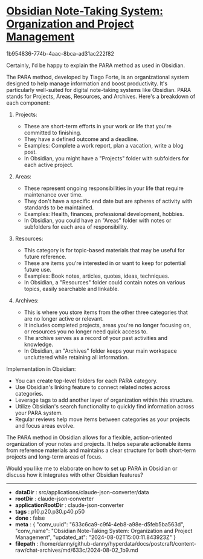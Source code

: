 # [Obsidian Note-Taking System: Organization and Project Management](https://claude.ai/chat/633c6ca9-c9f4-4eb8-a98e-d5feb5ba563d)

1b954836-774b-4aac-8bca-ad31ac222f82

 Certainly, I'd be happy to explain the PARA method as used in Obsidian.

The PARA method, developed by Tiago Forte, is an organizational system designed to help manage information and boost productivity. It's particularly well-suited for digital note-taking systems like Obsidian. PARA stands for Projects, Areas, Resources, and Archives. Here's a breakdown of each component:

1. Projects:
   - These are short-term efforts in your work or life that you're committed to finishing.
   - They have a defined outcome and a deadline.
   - Examples: Complete a work report, plan a vacation, write a blog post.
   - In Obsidian, you might have a "Projects" folder with subfolders for each active project.

2. Areas:
   - These represent ongoing responsibilities in your life that require maintenance over time.
   - They don't have a specific end date but are spheres of activity with standards to be maintained.
   - Examples: Health, finances, professional development, hobbies.
   - In Obsidian, you could have an "Areas" folder with notes or subfolders for each area of responsibility.

3. Resources:
   - This category is for topic-based materials that may be useful for future reference.
   - These are items you're interested in or want to keep for potential future use.
   - Examples: Book notes, articles, quotes, ideas, techniques.
   - In Obsidian, a "Resources" folder could contain notes on various topics, easily searchable and linkable.

4. Archives:
   - This is where you store items from the other three categories that are no longer active or relevant.
   - It includes completed projects, areas you're no longer focusing on, or resources you no longer need quick access to.
   - The archive serves as a record of your past activities and knowledge.
   - In Obsidian, an "Archives" folder keeps your main workspace uncluttered while retaining all information.

Implementation in Obsidian:
- You can create top-level folders for each PARA category.
- Use Obsidian's linking feature to connect related notes across categories.
- Leverage tags to add another layer of organization within this structure.
- Utilize Obsidian's search functionality to quickly find information across your PARA system.
- Regular reviews help move items between categories as your projects and focus areas evolve.

The PARA method in Obsidian allows for a flexible, action-oriented organization of your notes and projects. It helps separate actionable items from reference materials and maintains a clear structure for both short-term projects and long-term areas of focus.

Would you like me to elaborate on how to set up PARA in Obsidian or discuss how it integrates with other Obsidian features?

---

* **dataDir** : src/applications/claude-json-converter/data
* **rootDir** : claude-json-converter
* **applicationRootDir** : claude-json-converter
* **tags** : p10.p20.p30.p40.p50
* **done** : false
* **meta** : {
  "conv_uuid": "633c6ca9-c9f4-4eb8-a98e-d5feb5ba563d",
  "conv_name": "Obsidian Note-Taking System: Organization and Project Management",
  "updated_at": "2024-08-02T15:00:11.843923Z"
}
* **filepath** : /home/danny/github-danny/hyperdata/docs/postcraft/content-raw/chat-archives/md/633c/2024-08-02_1b9.md